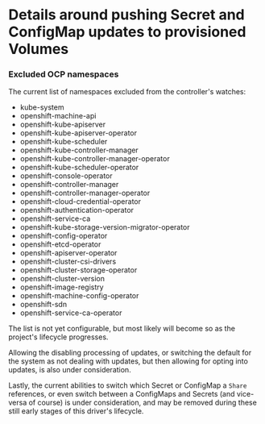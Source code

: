 # Details around pushing Secret and ConfigMap updates to provisioned Volumes

### Excluded OCP namespaces

The current list of namespaces excluded from the controller's watches:

- kube-system
- openshift-machine-api
- openshift-kube-apiserver
- openshift-kube-apiserver-operator
- openshift-kube-scheduler
- openshift-kube-controller-manager
- openshift-kube-controller-manager-operator
- openshift-kube-scheduler-operator
- openshift-console-operator
- openshift-controller-manager
- openshift-controller-manager-operator
- openshift-cloud-credential-operator
- openshift-authentication-operator
- openshift-service-ca
- openshift-kube-storage-version-migrator-operator
- openshift-config-operator
- openshift-etcd-operator
- openshift-apiserver-operator
- openshift-cluster-csi-drivers
- openshift-cluster-storage-operator
- openshift-cluster-version
- openshift-image-registry
- openshift-machine-config-operator
- openshift-sdn
- openshift-service-ca-operator

The list is not yet configurable, but most likely will become so as the project's lifecycle progresses.

Allowing the disabling processing of updates, or switching the default for the system as not dealing with
updates, but then allowing for opting into updates, is also under consideration.

Lastly, the current abilities to switch which Secret or ConfigMap a `Share` references, or even switch between
a ConfigMaps and Secrets (and vice-versa of course) is under consideration, and may be removed during these 
still early stages of this driver's lifecycle.
